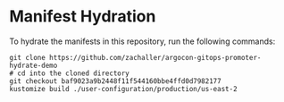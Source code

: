 # Manifest Hydration

To hydrate the manifests in this repository, run the following commands:

```shell
git clone https://github.com/zachaller/argocon-gitops-promoter-hydrate-demo
# cd into the cloned directory
git checkout baf9023a9b2448f11f544160bbe4ffd0d7982177
kustomize build ./user-configuration/production/us-east-2
```
